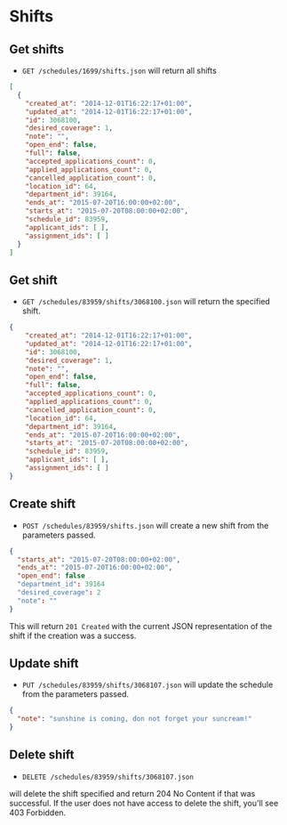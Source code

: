 Shifts
=======================

Get shifts
----------

* `GET /schedules/1699/shifts.json` will return all shifts

```json
[
  {
    "created_at": "2014-12-01T16:22:17+01:00",
    "updated_at": "2014-12-01T16:22:17+01:00",
    "id": 3068100,
    "desired_coverage": 1,
    "note": "",
    "open_end": false,
    "full": false,
    "accepted_applications_count": 0,
    "applied_applications_count": 0,
    "cancelled_application_count": 0,
    "location_id": 64,
    "department_id": 39164,
    "ends_at": "2015-07-20T16:00:00+02:00",
    "starts_at": "2015-07-20T08:00:00+02:00",
    "schedule_id": 83959,
    "applicant_ids": [ ],
    "assignment_ids": [ ]
  }
]
```

Get shift
----------

* `GET /schedules/83959/shifts/3068100.json` will return the specified shift.

```json
{
    "created_at": "2014-12-01T16:22:17+01:00",
    "updated_at": "2014-12-01T16:22:17+01:00",
    "id": 3068100,
    "desired_coverage": 1,
    "note": "",
    "open_end": false,
    "full": false,
    "accepted_applications_count": 0,
    "applied_applications_count": 0,
    "cancelled_application_count": 0,
    "location_id": 64,
    "department_id": 39164,
    "ends_at": "2015-07-20T16:00:00+02:00",
    "starts_at": "2015-07-20T08:00:00+02:00",
    "schedule_id": 83959,
    "applicant_ids": [ ],
    "assignment_ids": [ ]
}
```

Create shift
--------------

* `POST /schedules/83959/shifts.json` will create a new shift from the parameters passed.

```json
{
  "starts_at": "2015-07-20T08:00:00+02:00",
  "ends_at": "2015-07-20T16:00:00+02:00",
  "open_end": false
  "department_id": 39164
  "desired_coverage": 2
  "note": ""
}
```

This will return `201 Created` with the current JSON representation of the shift if the creation was a success.


Update shift
--------------

* `PUT /schedules/83959/shifts/3068107.json` will update the schedule from the parameters passed.

```json
{
  "note": "sunshine is coming, don not forget your suncream!"
}
```

Delete shift
--------------

* `DELETE /schedules/83959/shifts/3068107.json`

will delete the shift specified and return 204 No Content if that was successful. If the user does not have access to delete the shift, you'll see 403 Forbidden.
